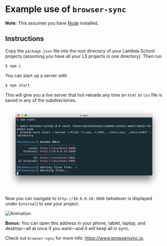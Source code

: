 # Example use of `browser-sync`

**Note:** This assumes you have [Node](https://nodejs.org/en/) installed.

## Instructions

Copy the `package.json` file into the root directory of your Lambda School projects (assuming you have all your LS projects in one directory). Then run

```bash
$ npm i
```

You can start up a server with

```bash
$ npm start
```

This will give you a live server that hot-reloads any time an `html` or `css` file is saved in any of the subdirectories.


![Terminal](img/terminal.png)

Now you can navigate to `http://10.0.0.XX:3000` (whatever is displayed under `External`) to see your project.

![Animation](img/sequence.gif)

**Bonus:** You can open this address in your phone, tablet, laptop, and desktop&mdash;all at once if you want&mdash;and it will keep all in sync.

Check out `browser-sync` for more info: https://www.browsersync.io.
